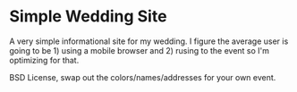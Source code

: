 Simple Wedding Site
=

A very simple informational site for my wedding. I figure the average user is going to be 1) using a mobile browser and 2) rusing to the event so I'm optimizing for that.

BSD License, swap out the colors/names/addresses for your own event.

